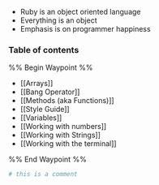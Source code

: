 - Ruby is an object oriented language
- Everything is an object
- Emphasis is on programmer happiness

### Table of contents
%% Begin Waypoint %%
- [[Arrays]]
- [[Bang Operator]]
- [[Methods (aka Functions)]]
- [[Style Guide]]
- [[Variables]]
- [[Working with numbers]]
- [[Working with Strings]]
- [[Working with the terminal]]

%% End Waypoint %%

```ruby
# this is a comment
```
